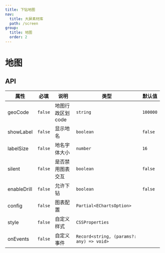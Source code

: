```yaml
---
title: 下钻地图
nav:
  title: 大屏素材库
  path: /screen
group:
  title: 地图
  order: 2
---
```


# 地图

## API

| 属性        | 必填    | 说明              | 类型                                     | 默认值   |
| ----------- | ------- | ----------------- | ---------------------------------------- | -------- |
| geoCode     | `false` | 地图行政区划 code | `string`                                 | `100000` |
| showLabel   | `false` | 显示地名          | `boolean`                                | `false`  |
| labelSize   | `false` | 地名字体大小      | `number`                                 | `16`     |
| silent      | `false` | 是否禁用图表交互  | `boolean`                                | `false`  |
| enableDrill | `false` | 允许下钻          | `boolean`                                | `false`  |
| config      | `false` | 图表配置          | `Partial<EChartsOption>`                 |          |
| style       | `false` | 自定义样式        | `CSSProperties`                          |          |
| onEvents    | `false` | 自定义事件        | `Record<string, (params?: any) => void>` |          |

